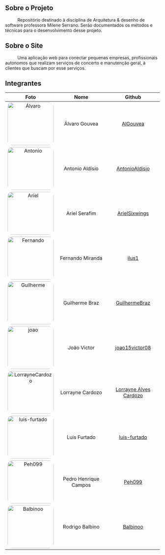 ## Sobre o Projeto

<p style="text-indent: 40px; align="justify"> Repositório destinado à disciplina de Arquitetura & desenho de software professora  Milene Serrano.
Serão documentados os métodos e técnicas para o desenvolvimento desse projeto.</p>

## Sobre o Site

<p style="text-indent: 40px; align = "justify">Uma aplicação web para conectar pequenas empresas, profissionais autonomos que realizam serviços de concerto e manutenção geral, à clientes que buscam por esse serviços.   </p>

## Integrantes

<center>

|                                                                Foto                                                                 |         Nome          |                                  Github                                  |
| :---------------------------------------------------------------------------------------------------------------------------------: | :-------------------: | :----------------------------------------------------------------------: |
|         <img width="150px" height = "140px"  style="border-radius:10%" src="https://github.com/AlGouvea.png" alt="Álvaro ">         |     Álvaro Gouvea     |            <a href="https://github.com/AlGouvea">AlGouvea</a>            |
|      <img width="150px" height = "140px"  style="border-radius:10%" src="https://github.com/AntonioAldisio.png" alt="Antonio">      |    Antonio Aldísio    |     <a href="https://github.com/AntonioAldisio"> AntonioAldisio</a>      |
|       <img width="150px" height = "140px"  style="border-radius:10%" src="https://github.com/ArielSixwings.png" alt="Ariel ">       |     Ariel Serafim     |      <a href="https://github.com/ArielSixwings"> ArielSixwings</a>       |
|         <img width="150px" height = "140px"  style="border-radius:10%" src="https://github.com/ilus1.png" alt="Fernando ">          |   Fernando Miranda    |              <a href="https://github.com/ilus1"> ilus1</a>               |
|     <img width="150px" height = "140px"  style="border-radius:10%" src="https://github.com/GuilhermeBraz.png" alt="Guilherme ">     |    Guilherme Braz     |      <a href="https://github.com/GuilhermeBraz"> GuilhermeBraz</a>       |
|       <img width="150px" height = "140px"  style="border-radius:10%" src="https://github.com/joao15victor08.png" alt="joao ">       |      João Victor      |     <a href="https://github.com/joao15victor08"> joao15victor08</a>      |
| <img width="150px" height = "140px"  style="border-radius:10%" src="https://github.com/LorrayneCardozo.png" alt="LorrayneCardozo "> |   Lorrayne Cardozo    | <a href="https://github.com/LorrayneCardozo"> Lorrayne Alves Cardozo</a> |
|    <img width="150px" height = "140px"  style="border-radius:10%" src="https://github.com/luis-furtado.png" alt="luis-furtado ">    |     Luis Furtado      |       <a href="https://github.com/luis-furtado"> luis-furtado</a>        |
|          <img width="150px" height = "140px"  style="border-radius:10%" src="https://github.com/Peh099.png" alt="Peh099 ">          | Pedro Henrique Campos |             <a href="https://github.com/Peh099"> Peh099</a>              |
|        <img width="150px" height = "140px"  style="border-radius:10%" src="https://github.com/Balbinoo.png" alt="Balbinoo ">        |    Rodrigo Balbino    |           <a href="https://github.com/Balbinoo"> Balbinoo</a>            |

</center>
